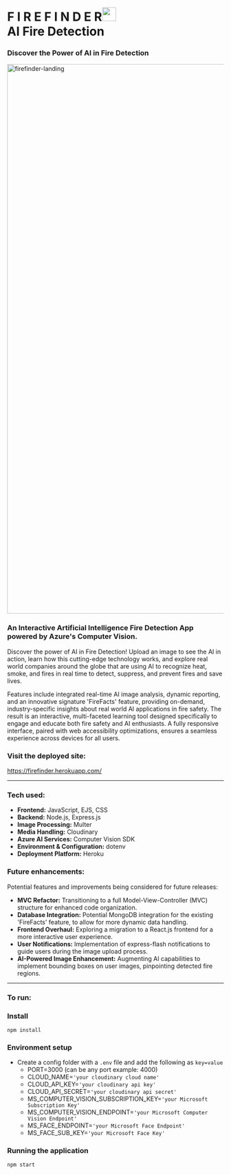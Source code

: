 # F I R E F I N D E R<img src="https://res.cloudinary.com/dogooderdev/image/upload/c_crop,g_north,h_192,w_192,y_85/f_png/firefinder/1684350340085_wpij41.jpg" width="32"/><br>AI Fire Detection

### Discover the Power of AI in Fire Detection
<img width="1278" alt="firefinder-landing" src="https://res.cloudinary.com/dogooderdev/image/upload/v1685303542/FireFinder/firefinder.herokuapp.com__j6ykns.png">

### An Interactive Artificial Intelligence Fire Detection App powered by Azure's Computer Vision.

Discover the power of AI in Fire Detection! Upload an image to see the AI in action, learn how this cutting-edge technology works, and explore real world companies around the globe that are using AI to recognize heat, smoke, and fires in real time to detect, suppress, and prevent fires and save lives.

Features include integrated real-time AI image analysis, dynamic reporting, and an innovative signature 'FireFacts' feature, providing on-demand, industry-specific insights about real world AI applications in fire safety. The result is an interactive, multi-faceted learning tool designed specifically to engage and educate both fire safety and AI enthusiasts. A fully responsive interface, paired with web accessibility optimizations, ensures a seamless experience across devices for all users.

### Visit the deployed site:
https://firefinder.herokuapp.com/

---

### Tech used:
- **Frontend:** JavaScript, EJS, CSS
- **Backend:** Node.js, Express.js
- **Image Processing:** Multer
- **Media Handling:** Cloudinary
- **Azure AI Services:** Computer Vision SDK
- **Environment & Configuration:** dotenv
- **Deployment Platform:** Heroku
  
### Future enhancements:
Potential features and improvements being considered for future releases:
- **MVC Refactor:** Transitioning to a full Model-View-Controller (MVC) structure for enhanced code organization.
- **Database Integration:** Potential MongoDB integration for the existing 'FireFacts' feature, to allow for more dynamic data handling.
- **Frontend Overhaul:** Exploring a migration to a React.js frontend for a more interactive user experience.
- **User Notifications:** Implementation of express-flash notifications to guide users during the image upload process.
- **AI-Powered Image Enhancement:** Augmenting AI capabilities to implement bounding boxes on user images, pinpointing detected fire regions.

---

### To run:

### Install

`npm install`

### Environment setup

- Create a config folder with a `.env` file and add the following as `key=value`
  - PORT=3000 (can be any port example: 4000)
  - CLOUD_NAME=`'your cloudinary cloud name'`
  - CLOUD_API_KEY=`'your cloudinary api key'`
  - CLOUD_API_SECRET=`'your cloudinary api secret'`
  - MS_COMPUTER_VISION_SUBSCRIPTION_KEY=`'your Microsoft Subscription Key'`
  - MS_COMPUTER_VISION_ENDPOINT=`'your Microsoft Computer Vision Endpoint'`
  - MS_FACE_ENDPOINT=`'your Microsoft Face Endpoint'`
  - MS_FACE_SUB_KEY=`'your Microsoft Face Key'`

### Running the application

`npm start`